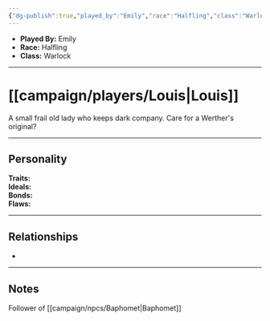 ```yaml
---
{"dg-publish":true,"played_by":"Emily","race":"Halfling","class":"Warlock","level":null,"alignment":null,"background":null,"role":null,"status":null,"current_location":null,"affiliation":null,"first_appearance":null,"notes":null,"tags":["character","player"],"permalink":"/campaign/players/louis/","dgPassFrontmatter":true,"noteIcon":"","created":"2025-10-26T08:26:41.862-07:00","updated":"2025-10-27T16:05:45.832-07:00"}
---
```



<p><span><ul>
<li dir="auto"><strong>Played By:</strong> Emily</li>
<li dir="auto"><strong>Race:</strong> Halfling</li>
<li dir="auto"><strong>Class:</strong> Warlock</li>
</ul></span></p>

---

# [[campaign/players/Louis\|Louis]]
A small frail old lady who keeps dark company. Care for a Werther's original? 

---

## Personality
**Traits:**  
**Ideals:**  
**Bonds:**  
**Flaws:**  

---

## Relationships
- 

---

## Notes
Follower of [[campaign/npcs/Baphomet\|Baphomet]]
